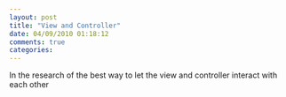 ```yaml
---
layout: post
title: "View and Controller"
date: 04/09/2010 01:18:12
comments: true
categories: 
---
```


In the research of the best way to let the view and controller interact with each other

